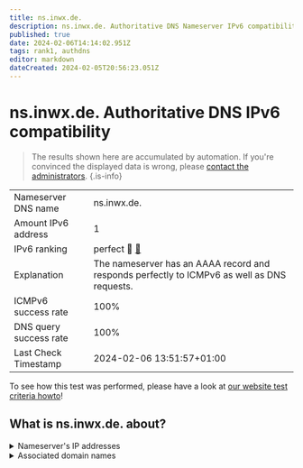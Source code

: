```yaml
---
title: ns.inwx.de.
description: ns.inwx.de. Authoritative DNS Nameserver IPv6 compatibility
published: true
date: 2024-02-06T14:14:02.951Z
tags: rank1, authdns
editor: markdown
dateCreated: 2024-02-05T20:56:23.051Z
---
```


# ns.inwx.de. Authoritative DNS IPv6 compatibility

> The results shown here are accumulated by automation. If you're convinced the displayed data is wrong, please [contact the administrators](/howto/chat). 
{.is-info}




|   |   |
| - | - |
| Nameserver DNS name | ns.inwx.de.
| Amount IPv6 address | 1
| IPv6 ranking | perfect :1st_place_medal: [🔗](/howto/ranking) |
| Explanation | The nameserver has an AAAA record and responds perfectly to ICMPv6 as well as DNS requests. |
| ICMPv6 success rate | 100%|
| DNS query success rate | 100% |
| Last Check Timestamp | 2024-02-06 13:51:57+01:00 |

To see how this test was performed, please have a look at [our website test criteria howto](/howto/testcriteria/authdns)!


## What is ns.inwx.de. about?




<details>
<summary>Nameserver's IP addresses</summary>

2001:67c:1bc::104

</details>



<details>
<summary>Associated domain names</summary>

www.bremen.de

www.schleswig-holstein.de

</details>

